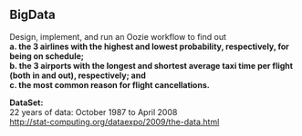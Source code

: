 ## BigData

Design, implement, and run an Oozie workflow to find out<br />
**a. the 3 airlines with the highest and lowest probability, respectively, for being on schedule;<br />**
**b. the 3 airports with the longest and shortest average taxi time per flight (both in and out), respectively; and<br />**
**c. the most common reason for flight cancellations.<br />**

**DataSet:**<br />
22 years of data: October 1987 to April 2008<br />
http://stat-computing.org/dataexpo/2009/the-data.html<br />
